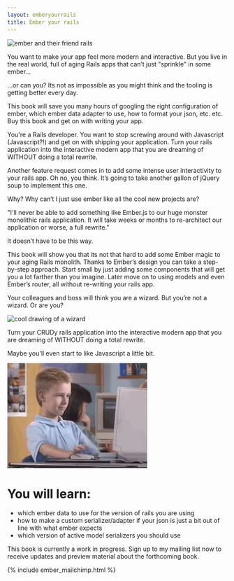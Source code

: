 ```yaml
---
layout: emberyourrails
title: Ember your rails
---
```


![ember and their friend rails](/assets/images/ember-rails.jpg)

You want to make your app feel more modern and interactive. But you live in the real world, full of aging Rails apps that can’t just "sprinkle" in some ember...

...or can you? Its not as impossible as you might think and the tooling is getting better every day.

This book will save you many hours of googling the right configuration of ember,
which ember data adapter to use, how to format your json, etc. etc. Buy this
book and get on with writing your app.

You're a Rails developer. You want to stop screwing around with Javascript
 (Javascript?!) and get on with shipping your application.
Turn your rails application into the interactive modern app that you are dreaming of WITHOUT doing a total rewrite.

Another feature request comes in to add some intense user interactivity to your rails app. Oh no, you think. It’s going to take another gallon of jQuery soup to implement this one.

Why? Why can’t I just use ember like all the cool new projects are?

"I'll never be able to add something like Ember.js to our huge monster
monolithic rails application. It will take weeks or months to re-architect our
application or worse, a full rewrite."

It doesn’t have to be this way.

This book will show you that its not that hard to add some Ember magic to your aging Rails monolith. Thanks to Ember’s design you can take a step-by-step approach. Start small by just adding some components that will get you a lot farther than you imagine. Later move on to using models and even Ember’s router, all without re-writing your rails app.

Your colleagues and boss will think you are a wizard. But you’re not a wizard. Or are you?

![cool drawing of a wizard](/assets/images/wizard.jpg)

Turn your CRUDy rails application into the interactive modern app that you are dreaming of WITHOUT doing a total rewrite.

Maybe you'll even start to like Javascript a little bit.

![click click click YEAH](/assets/images/cool.gif)

# You will learn:
- which ember data to use for the version of rails you are using
- how to make a custom serializer/adapter if your json is just a bit out of line with what ember expects
- which version of active model serializers you should use

This book is currently a work in progress.
Sign up to my mailing list now to receive updates and preview material about the forthcoming book.

{% include ember_mailchimp.html %}
